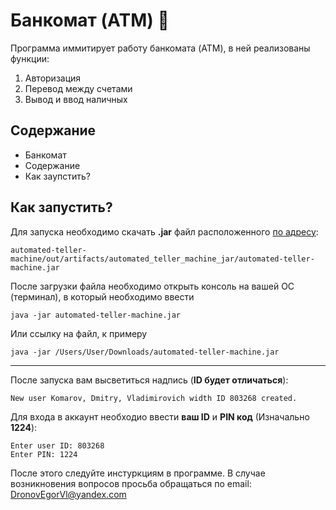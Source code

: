 # Банкомат (ATM) 🏦
Программа иммитирует работу банкомата (ATM), в ней реализованы функции:

1. Авторизация
2. Перевод между счетами
3. Вывод и ввод наличных

## Содержание
* Банкомат
* Содержание
* Как заупстить?

## Как запустить?
Для запуска необходимо скачать **.jar** файл расположенного [по адресу](https://github.com/dSofarts/automated-teller-machine/blob/main/out/artifacts/automated_teller_machine_jar/automated-teller-machine.jar?raw=true):
    
    automated-teller-machine/out/artifacts/automated_teller_machine_jar/automated-teller-machine.jar
    
После загрузки файла необходимо открыть консоль на вашей OC (терминал), в который необходимо ввести

    java -jar automated-teller-machine.jar
    
Или ссылку на файл, к примеру

    java -jar /Users/User/Downloads/automated-teller-machine.jar 

___

После запуска вам высветиться надпись (**ID будет отличаться**): 

    New user Komarov, Dmitry, Vladimirovich width ID 803268 created.
    
Для входа в аккаунт необходио ввести **ваш ID** и **PIN код** (Изначально **1224**):
    
    Enter user ID: 803268
    Enter PIN: 1224

После этого следуйте инстуркциям в программе. В случае возникновения вопросов просьба обращаться по email: [DronovEgorVl@yandex.com](mailto:DronovEgorVl@yandex.com)
